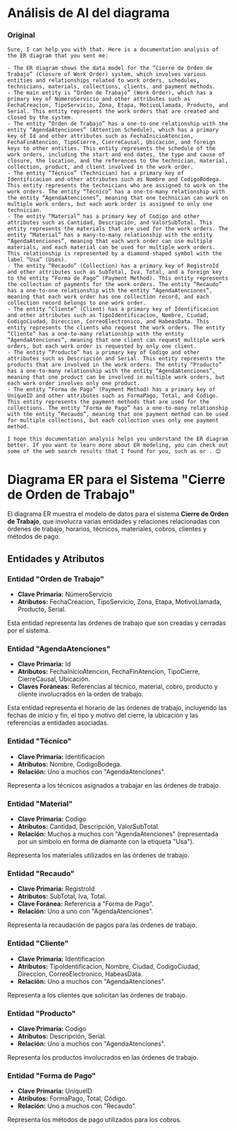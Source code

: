 # Análisis de AI del diagrama

### Original
```
Sure, I can help you with that. Here is a documentation analysis of the ER diagram that you sent me:

- The ER diagram shows the data model for the “Cierre de Orden de Trabajo” (Closure of Work Order) system, which involves various entities and relationships related to work orders, schedules, technicians, materials, collections, clients, and payment methods.
- The main entity is “Orden de Trabajo” (Work Order), which has a primary key of NúmeroServicio and other attributes such as FechaCreacion, TipoServicio, Zona, Etapa, MotivoLlamada, Producto, and Serial. This entity represents the work orders that are created and closed by the system.
- The entity “Orden de Trabajo” has a one-to-one relationship with the entity “AgendaAtenciones” (Attention Schedule), which has a primary key of Id and other attributes such as FechaInicioAtencion, FechaFinAtencion, TipoCierre, CierreCausal, Ubicación, and foreign keys to other entities. This entity represents the schedule of the work orders, including the start and end dates, the type and cause of closure, the location, and the references to the technician, material, collection, product, and client involved in the work order.
- The entity “Técnico” (Technician) has a primary key of Identificacion and other attributes such as Nombre and CodigoBodega. This entity represents the technicians who are assigned to work on the work orders. The entity “Técnico” has a one-to-many relationship with the entity “AgendaAtenciones”, meaning that one technician can work on multiple work orders, but each work order is assigned to only one technician.
- The entity “Material” has a primary key of Codigo and other attributes such as Cantidad, Descripción, and ValorSubTotal. This entity represents the materials that are used for the work orders. The entity “Material” has a many-to-many relationship with the entity “AgendaAtenciones”, meaning that each work order can use multiple materials, and each material can be used for multiple work orders. This relationship is represented by a diamond-shaped symbol with the label “Usa” (Uses).
- The entity “Recaudo” (Collection) has a primary key of RegistroId and other attributes such as SubTotal, Iva, Total, and a foreign key to the entity “Forma de Pago” (Payment Method). This entity represents the collection of payments for the work orders. The entity “Recaudo” has a one-to-one relationship with the entity “AgendaAtenciones”, meaning that each work order has one collection record, and each collection record belongs to one work order.
- The entity “Cliente” (Client) has a primary key of Identificacion and other attributes such as TipoIdentificacion, Nombre, Ciudad, CodigoCiudad, Direccion, CorreoElectronico, and HabeasData. This entity represents the clients who request the work orders. The entity “Cliente” has a one-to-many relationship with the entity “AgendaAtenciones”, meaning that one client can request multiple work orders, but each work order is requested by only one client.
- The entity “Producto” has a primary key of Codigo and other attributes such as Descripción and Serial. This entity represents the products that are involved in the work orders. The entity “Producto” has a one-to-many relationship with the entity “AgendaAtenciones”, meaning that one product can be involved in multiple work orders, but each work order involves only one product.
- The entity “Forma de Pago” (Payment Method) has a primary key of UniqueID and other attributes such as FormaPago, Total, and Código. This entity represents the payment methods that are used for the collections. The entity “Forma de Pago” has a one-to-many relationship with the entity “Recaudo”, meaning that one payment method can be used for multiple collections, but each collection uses only one payment method.

I hope this documentation analysis helps you understand the ER diagram better. If you want to learn more about ER modeling, you can check out some of the web search results that I found for you, such as or . 😊
```

# Diagrama ER para el Sistema "Cierre de Orden de Trabajo"

El diagrama ER muestra el modelo de datos para el sistema **Cierre de Orden de Trabajo**, que involucra varias entidades y relaciones relacionadas con órdenes de trabajo, horarios, técnicos, materiales, cobros, clientes y métodos de pago.

## Entidades y Atributos

### Entidad "Orden de Trabajo"

- **Clave Primaria:** NúmeroServicio
- **Atributos:** FechaCreacion, TipoServicio, Zona, Etapa, MotivoLlamada, Producto, Serial.

Esta entidad representa las órdenes de trabajo que son creadas y cerradas por el sistema.

### Entidad "AgendaAtenciones"

- **Clave Primaria:** Id
- **Atributos:** FechaInicioAtencion, FechaFinAtencion, TipoCierre, CierreCausal, Ubicación.
- **Claves Foráneas:** Referencias al técnico, material, cobro, producto y cliente involucrados en la orden de trabajo.

Esta entidad representa el horario de las órdenes de trabajo, incluyendo las fechas de inicio y fin, el tipo y motivo del cierre, la ubicación y las referencias a entidades asociadas.

### Entidad "Técnico"

- **Clave Primaria:** Identificacion
- **Atributos:** Nombre, CodigoBodega.
- **Relación:** Uno a muchos con "AgendaAtenciones".

Representa a los técnicos asignados a trabajar en las órdenes de trabajo.

### Entidad "Material"

- **Clave Primaria:** Codigo
- **Atributos:** Cantidad, Descripción, ValorSubTotal.
- **Relación:** Muchos a muchos con "AgendaAtenciones" (representada por un símbolo en forma de diamante con la etiqueta "Usa").

Representa los materiales utilizados en las órdenes de trabajo.

### Entidad "Recaudo"

- **Clave Primaria:** RegistroId
- **Atributos:** SubTotal, Iva, Total.
- **Clave Foránea:** Referencia a "Forma de Pago".
- **Relación:** Uno a uno con "AgendaAtenciones".

Representa la recaudación de pagos para las órdenes de trabajo.

### Entidad "Cliente"

- **Clave Primaria:** Identificacion
- **Atributos:** TipoIdentificacion, Nombre, Ciudad, CodigoCiudad, Direccion, CorreoElectronico, HabeasData.
- **Relación:** Uno a muchos con "AgendaAtenciones".

Representa a los clientes que solicitan las órdenes de trabajo.

### Entidad "Producto"

- **Clave Primaria:** Codigo
- **Atributos:** Descripción, Serial.
- **Relación:** Uno a muchos con "AgendaAtenciones".

Representa los productos involucrados en las órdenes de trabajo.

### Entidad "Forma de Pago"

- **Clave Primaria:** UniqueID
- **Atributos:** FormaPago, Total, Código.
- **Relación:** Uno a muchos con "Recaudo".

Representa los métodos de pago utilizados para los cobros.